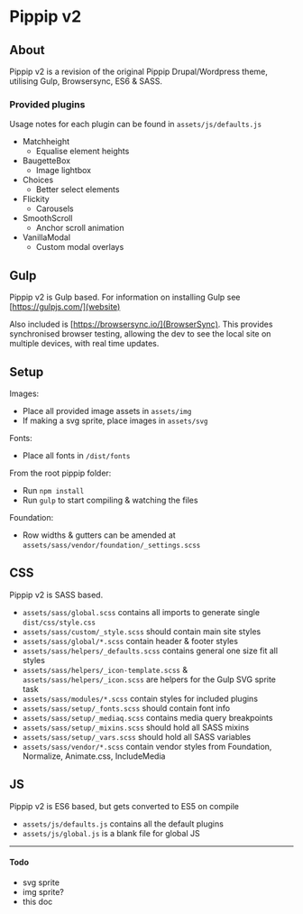 # Pippip v2

## About

Pippip v2 is a revision of the original Pippip Drupal/Wordpress theme, utilising Gulp, Browsersync, ES6 & SASS.

### Provided plugins

Usage notes for each plugin can be found in `assets/js/defaults.js`

-   Matchheight
    -   Equalise element heights
-   BaugetteBox
    -   Image lightbox
-   Choices
    -   Better select elements
-   Flickity
    -   Carousels
-   SmoothScroll
    -   Anchor scroll animation
-   VanillaModal
    -   Custom modal overlays

## Gulp

Pippip v2 is Gulp based. For information on installing Gulp see [https://gulpjs.com/](website)

Also included is [https://browsersync.io/](BrowserSync). This provides synchronised browser testing, allowing the dev to see the local site on multiple devices, with real time updates.

## Setup

Images:

-   Place all provided image assets in `assets/img`
-   If making a svg sprite, place images in `assets/svg`

Fonts:

-   Place all fonts in `/dist/fonts`

From the root pippip folder:

-   Run `npm install`
-   Run `gulp` to start compiling & watching the files

Foundation:

-   Row widths & gutters can be amended at `assets/sass/vendor/foundation/_settings.scss`

## CSS

Pippip v2 is SASS based.

-   `assets/sass/global.scss` contains all imports to generate single `dist/css/style.css`
-   `assets/sass/custom/_style.scss` should contain main site styles
-   `assets/sass/global/*.scss` contain header & footer styles
-   `assets/sass/helpers/_defaults.scss` contains general one size fit all styles
-   `assets/sass/helpers/_icon-template.scss` & `assets/sass/helpers/_icon.scss` are helpers for the Gulp SVG sprite task
-   `assets/sass/modules/*.scss` contain styles for included plugins
-   `assets/sass/setup/_fonts.scss` should contain font info
-   `assets/sass/setup/_mediaq.scss` contains media query breakpoints
-   `assets/sass/setup/_mixins.scss` should hold all SASS mixins
-   `assets/sass/setup/_vars.scss` should hold all SASS variables
-   `assets/sass/vendor/*.scss` contain vendor styles from Foundation, Normalize, Animate.css, IncludeMedia

## JS

Pippip v2 is ES6 based, but gets converted to ES5 on compile

-   `assets/js/defaults.js` contains all the default plugins
-   `assets/js/global.js` is a blank file for global JS

---

#### Todo

-   svg sprite
-   img sprite?
-   this doc
